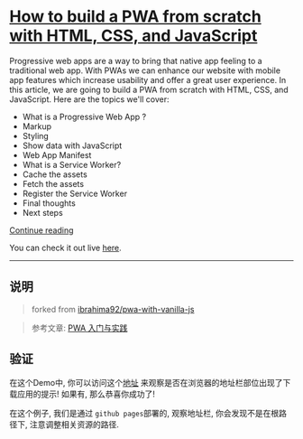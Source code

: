 # [How to build a PWA from scratch with HTML, CSS, and JavaScript](https://www.ibrahima-ndaw.com/blog/how-to-build-pwa-with-javascript/)

Progressive web apps are a way to bring that native app feeling to a traditional web app. With PWAs we can enhance our website with mobile app features which increase usability and offer a great user experience.
In this article, we are going to build a PWA from scratch with HTML, CSS, and JavaScript. Here are the topics we'll cover:
- What is a Progressive Web App ?
- Markup
- Styling
- Show data with JavaScript
- Web App Manifest
- What is a Service Worker?
- Cache the assets
- Fetch the assets
- Register the Service Worker
- Final thoughts
- Next steps

[Continue reading](https://www.ibrahima-ndaw.com/blog/how-to-build-pwa-with-javascript/)

You can check it out live [here](https://devcoffee-pwa.netlify.com/).


-----
## 说明

> forked from [ibrahima92/pwa-with-vanilla-js](https://github.com/ibrahima92/pwa-with-vanilla-js)

> 参考文章: [PWA 入门与实践](https://www.freecodecamp.org/chinese/news/a-brief-introduction-to-pwa/)

## 验证
在这个Demo中, 你可以访问这个[地址](https://zpc7.github.io/snippets-and-demos/demos/simple-pwa-app/) 来观察是否在浏览器的地址栏部位出现了下载应用的提示! 如果有, 那么恭喜你成功了!

在这个例子, 我们是通过 `github pages`部署的, 观察地址栏, 你会发现不是在根路径下, 注意调整相关资源的路径.

